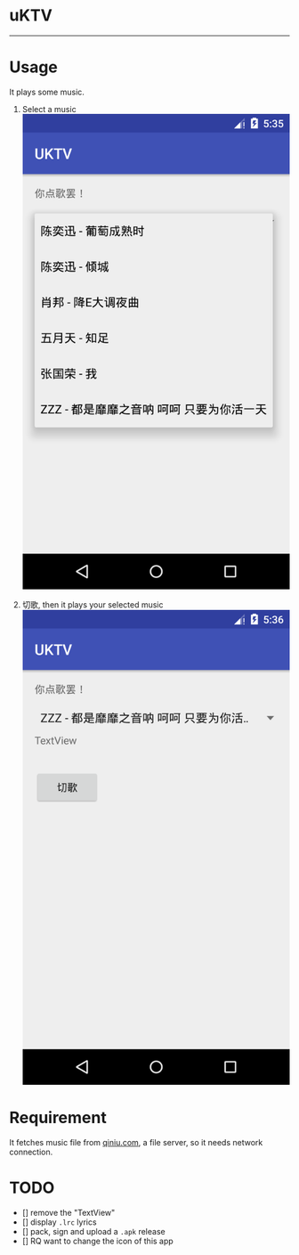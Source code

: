 # uKTV
---

# Usage

It plays some music.

1. Select a music
![](doc/Screenshot_1490348139.png)

2. 切歌, then it plays your selected music
![](doc/Screenshot_1490348166.png)

# Requirement

It fetches music file from [qiniu.com](qiniu.com), a file server, so it needs network connection.

# TODO

- [] remove the "TextView"
- [] display `.lrc` lyrics
- [] pack, sign and upload a `.apk` release
- [] RQ want to change the icon of this app


